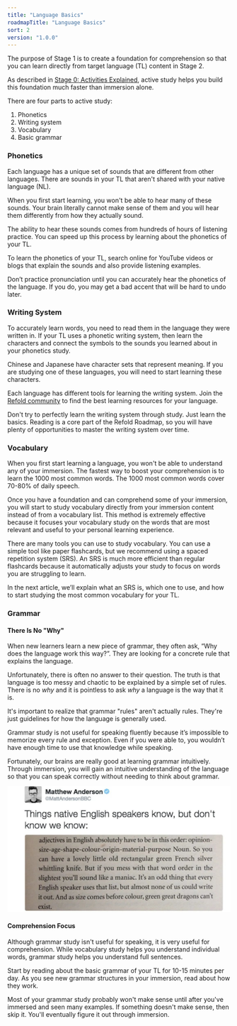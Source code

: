```yaml
---
title: "Language Basics"
roadmapTitle: "Language Basics"
sort: 2
version: "1.0.0"
---
```


The purpose of Stage 1 is to create a foundation for comprehension so that you can learn directly from target language (TL) content in Stage 2.

As described in [Stage 0: Activities Explained][0a-activities-explained], active study helps you build this foundation much faster than immersion alone.

There are four parts to active study:

1. Phonetics
1. Writing system
1. Vocabulary
1. Basic grammar

### Phonetics

Each language has a unique set of sounds that are different from other languages.
There are sounds in your TL that aren't shared with your native language (NL).

When you first start learning, you won't be able to hear many of these sounds.
Your brain literally cannot make sense of them and you will hear them differently from how they actually sound.

The ability to hear these sounds comes from hundreds of hours of listening practice.
You can speed up this process by learning about the phonetics of your TL.

To learn the phonetics of your TL, search online for YouTube videos or blogs that explain the sounds and also provide listening examples.

Don’t practice pronunciation until you can accurately hear the phonetics of the language.
If you do, you may get a bad accent that will be hard to undo later.

### Writing System

To accurately learn words, you need to read them in the language they were written in.
If your TL uses a phonetic writing system, then learn the characters and connect the symbols to the sounds you learned about in your phonetics study.

Chinese and Japanese have character sets that represent meaning.
If you are studying one of these languages, you will need to start learning these characters.

Each language has different tools for learning the writing system.
Join the [Refold community][join-link] to find the best learning resources for your language.

Don't try to perfectly learn the writing system through study.
Just learn the basics.
Reading is a core part of the Refold Roadmap, so you will have plenty of opportunities to master the writing system over time.

### Vocabulary

When you first start learning a language, you won't be able to understand any of your immersion.
The fastest way to boost your comprehension is to learn the 1000 most common words.
The 1000 most common words cover 70-80% of daily speech.

Once you have a foundation and can comprehend some of your immersion, you will start to study vocabulary directly from your immersion content instead of from a vocabulary list.
This method is extremely effective because it focuses your vocabulary study on the words that are most relevant and useful to your personal learning experience.

There are many tools you can use to study vocabulary.
You can use a simple tool like paper flashcards, but we recommend using a spaced repetition system (SRS).
An SRS is much more efficient than regular flashcards because it automatically adjusts your study to focus on words you are struggling to learn.

In the next article, we’ll explain what an SRS is, which one to use, and how to start studying the most common vocabulary for your TL.

### Grammar

#### There Is No "Why"

When new learners learn a new piece of grammar, they often ask, “Why does the language work this way?”.
They are looking for a concrete rule that explains the language.

Unfortunately, there is often no answer to their question.
The truth is that language is too messy and chaotic to be explained by a simple set of rules.
There is no _why_ and it is pointless to ask _why_ a language is the way that it is.

It's important to realize that grammar "rules" aren't actually rules.
They're just guidelines for how the language is generally used.

Grammar study is not useful for speaking fluently because it’s impossible to memorize every rule and exception.
Even if you were able to, you wouldn’t have enough time to use that knowledge while speaking.

Fortunately, our brains are really good at learning grammar intuitively.
Through immersion, you will gain an intuitive understanding of the language so that you can speak correctly without needing to think about grammar.

![](../../../images/grammar-meme.jpg)

#### Comprehension Focus

Although grammar study isn't useful for speaking, it is very useful for comprehension.
While vocabulary study helps you understand individual words, grammar study helps you understand full sentences.

Start by reading about the basic grammar of your TL for 10-15 minutes per day.
As you see new grammar structures in your immersion, read about how they work.

Most of your grammar study probably won't make sense until after you've immersed and seen many examples.
If something doesn't make sense, then skip it.
You'll eventually figure it out through immersion.

[join-link]: /join
[0a-activities-explained]: /simplified/stage-0/a/activities-explained
